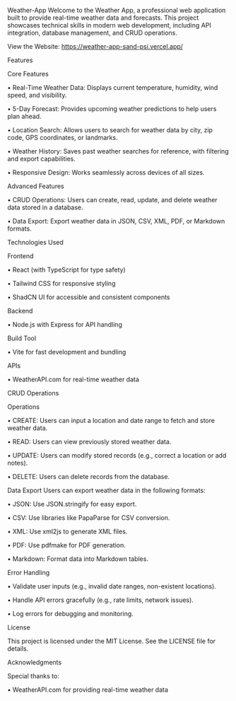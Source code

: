 Weather-App
Welcome to the Weather App, a professional web application built to provide real-time weather data and forecasts. This project showcases technical skills in modern web development, including API integration, database management, and CRUD operations.

View the Website: https://weather-app-sand-psi.vercel.app/

Features

Core Features

• Real-Time Weather Data: Displays current temperature, humidity, wind speed, and visibility.

• 5-Day Forecast: Provides upcoming weather predictions to help users plan ahead.

• Location Search: Allows users to search for weather data by city, zip code, GPS coordinates, or landmarks.

• Weather History: Saves past weather searches for reference, with filtering and export capabilities.

• Responsive Design: Works seamlessly across devices of all sizes.

Advanced Features

• CRUD Operations: Users can create, read, update, and delete weather data stored in a database.

• Data Export: Export weather data in JSON, CSV, XML, PDF, or Markdown formats.

Technologies Used

Frontend

• React (with TypeScript for type safety)

• Tailwind CSS for responsive styling

• ShadCN UI for accessible and consistent components

Backend

• Node.js with Express for API handling

Build Tool

• Vite for fast development and bundling

APIs

• WeatherAPI.com for real-time weather data

CRUD Operations

Operations

• CREATE: Users can input a location and date range to fetch and store weather data.

• READ: Users can view previously stored weather data.

• UPDATE: Users can modify stored records (e.g., correct a location or add notes).

• DELETE: Users can delete records from the database.

Data Export Users can export weather data in the following formats:

• JSON: Use JSON.stringify for easy export.

• CSV: Use libraries like PapaParse for CSV conversion.

• XML: Use xml2js to generate XML files.

• PDF: Use pdfmake for PDF generation.

• Markdown: Format data into Markdown tables.

Error Handling

• Validate user inputs (e.g., invalid date ranges, non-existent locations).

• Handle API errors gracefully (e.g., rate limits, network issues).

• Log errors for debugging and monitoring.

License

This project is licensed under the MIT License. See the LICENSE file for details.

Acknowledgments

Special thanks to:

• WeatherAPI.com for providing real-time weather data
